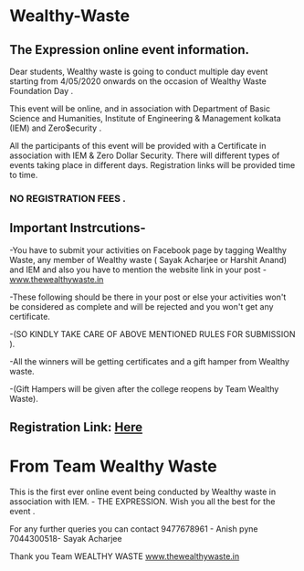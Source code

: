 # Wealthy-Waste
## The Expression online event information.

Dear students,
Wealthy waste is going to conduct multiple day event starting from 4/05/2020 onwards on the occasion of Wealthy Waste Foundation Day .

This event will be online, and in association with Department of Basic Science  and Humanities,  Institute of Engineering & Management kolkata (IEM) and Zero$ecurity .

All the participants of this event will be provided with a Certificate in association with IEM & Zero Dollar Security. There will different types of events taking place in different days. Registration links will be provided time to time. 

### NO REGISTRATION FEES . 

## Important Instrcutions-

-You have to submit your activities on Facebook page  by tagging Wealthy Waste, any member of Wealthy waste ( Sayak Acharjee or Harshit Anand) and IEM and also you have to mention the website link in your post - www.thewealthywaste.in 

-These following should be there in your post or else your activities won't be considered as complete and will be rejected and you won't get any certificate.

-(SO KINDLY TAKE CARE OF ABOVE MENTIONED RULES FOR SUBMISSION ).

-All the winners will be getting certificates and a gift hamper from Wealthy waste.

-(Gift Hampers will be given after the college reopens by Team Wealthy Waste).

## Registration Link: [Here](https://forms.gle/rF6JFcNoUmoKRtZR7)

# From Team Wealthy Waste
This is the first ever online event being conducted by Wealthy waste in association with IEM. - THE EXPRESSION.
Wish you all the best for the event .

For any further queries you can contact 
9477678961 - Anish pyne
7044300518- Sayak Acharjee

Thank you 
Team WEALTHY WASTE
www.thewealthywaste.in
